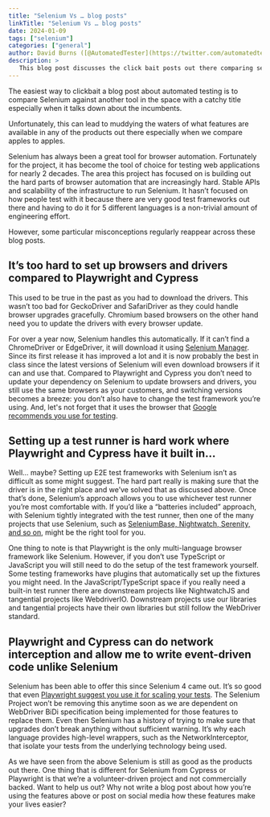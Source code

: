 ```yaml
---
title: "Selenium Vs … blog posts"
linkTitle: "Selenium Vs … blog posts"
date: 2024-01-09
tags: ["selenium"]
categories: ["general"]
author: David Burns ([@AutomatedTester](https://twitter.com/automatedtester))
description: >
   This blog post discusses the click bait posts out there comparing selenium, cypress, and playwright. How none of these are meaningful or helpful.
---
```


The easiest way to clickbait a blog post about automated testing is to compare Selenium against another tool in the space with a catchy title especially when it talks down about the incumbents.

Unfortunately, this can lead to muddying the waters of what features are available in any of the products out there especially when we compare apples to apples.

Selenium has always been a great tool for browser automation. Fortunately for the project, it has become the tool of choice for testing web applications for nearly 2 decades. The area this project has focused on is building out the hard parts of browser automation that are increasingly hard. Stable APIs and scalability of the infrastructure to run Selenium. It hasn’t focused on how people test with it because there are very good test frameworks out there and having to do it for 5 different languages is a non-trivial amount of engineering effort.

However, some particular misconceptions regularly reappear across these blog posts.

## It’s too hard to set up browsers and drivers compared to Playwright and Cypress

This used to be true in the past as you had to download the drivers. This wasn’t too bad for GeckoDriver and SafariDriver as they could handle browser upgrades gracefully. Chromium based browsers on the other hand need you to update the drivers with every browser update.

For over a year now, Selenium handles this automatically. If it can’t find a ChromeDriver or EdgeDriver, it will download it using [Selenium Manager](https://www.selenium.dev/blog/2022/introducing-selenium-manager/). Since its first release it has improved a lot and it is now probably the best in class since the latest versions of Selenium will even download browsers if it can and use that. Compared to Playwright and Cypress you don’t need to update your dependency on Selenium to update browsers and drivers, you still use the same browsers as your customers, and switching versions becomes a breeze: you don’t also have to change the test framework you’re using. And, let's not forget that it uses the browser that [Google recommends you use for testing](https://developer.chrome.com/blog/chrome-for-testing/).

## Setting up a test runner is hard work where Playwright and Cypress have it built in…

Well… maybe? Setting up E2E test frameworks with Selenium isn’t as difficult as some might suggest. The hard part really is making sure that the driver is in the right place and we’ve solved that as discussed above. Once that’s done, Selenium’s approach allows you to use whichever test runner you’re most comfortable with. If you’d like a “batteries included” approach, with Selenium tightly integrated with the test runner, then one of the many projects that use Selenium, such as [SeleniumBase, Nightwatch, Serenity, and so on](https://www.selenium.dev/ecosystem/#frameworks), might be the right tool for you.

One thing to note is that Playwright is the only multi-language browser framework like Selenium. However, if you don’t use TypeScript or JavaScript you will still need to do the setup of the test framework yourself. Some testing frameworks have plugins that automatically set up the fixtures you might need. In the JavaScript/TypeScript space if you really need a built-in test runner there are downstream projects like NightwatchJS and tangential projects like WebdriverIO. Downstream projects use our libraries and tangential projects have their own libraries but still follow the WebDriver standard.

## Playwright and Cypress can do network interception and allow me to write event-driven code unlike Selenium

Selenium has been able to offer this since Selenium 4 came out. It’s so good that even [Playwright suggest you use it for scaling your tests](https://playwright.dev/docs/selenium-grid). The Selenium Project won’t be removing this anytime soon as we are dependent on WebDriver BiDi specification being implemented for those features to replace them. Even then Selenium has a history of trying to make sure that upgrades don’t break anything without sufficient warning. It’s why each language provides high-level wrappers, such as the NetworkInterceptor, that isolate your tests from the underlying technology being used.

As we have seen from the above Selenium is still as good as the products out there. One thing that is different for Selenium from Cypress or Playwright is that we’re a volunteer-driven project and not commercially backed. Want to help us out? Why not write a blog post about how you’re using the features above or post on social media how these features make your lives easier?
